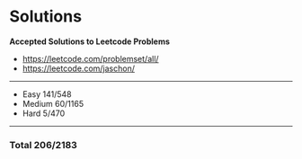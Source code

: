 # Solutions
**Accepted Solutions to Leetcode Problems**

- https://leetcode.com/problemset/all/
- https://leetcode.com/jaschon/
---
- Easy 141/548
- Medium 60/1165
- Hard 5/470

---
### Total 206/2183
